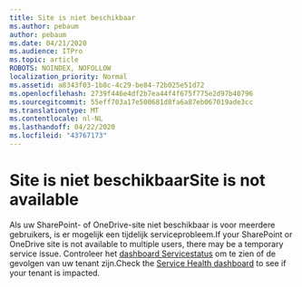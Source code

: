 ```yaml
---
title: Site is niet beschikbaar
ms.author: pebaum
author: pebaum
ms.date: 04/21/2020
ms.audience: ITPro
ms.topic: article
ROBOTS: NOINDEX, NOFOLLOW
localization_priority: Normal
ms.assetid: a8343f03-1b8c-4c29-be84-72b025e51d72
ms.openlocfilehash: 2739f446e4df2b7ea44f4f675f775e2d97b40796
ms.sourcegitcommit: 55eff703a17e500681d8fa6a87eb067019ade3cc
ms.translationtype: MT
ms.contentlocale: nl-NL
ms.lasthandoff: 04/22/2020
ms.locfileid: "43767173"
---
```

# <a name="site-is-not-available"></a><span data-ttu-id="d11fd-102">Site is niet beschikbaar</span><span class="sxs-lookup"><span data-stu-id="d11fd-102">Site is not available</span></span>

<span data-ttu-id="d11fd-103">Als uw SharePoint- of OneDrive-site niet beschikbaar is voor meerdere gebruikers, is er mogelijk een tijdelijk serviceprobleem.</span><span class="sxs-lookup"><span data-stu-id="d11fd-103">If your SharePoint or OneDrive site is not available to multiple users, there may be a temporary service issue.</span></span> <span data-ttu-id="d11fd-104">Controleer het [dashboard Servicestatus](https://admin.microsoft.com/AdminPortal/Home#/servicehealth) om te zien of de gevolgen van uw tenant zijn.</span><span class="sxs-lookup"><span data-stu-id="d11fd-104">Check the [Service Health dashboard](https://admin.microsoft.com/AdminPortal/Home#/servicehealth) to see if your tenant is impacted.</span></span> 
  


